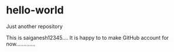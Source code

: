 # hello-world
Just another repository

This is saiganesh12345....
It is happy to to make GitHub account for now.............
